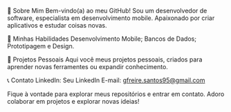 👋 Sobre Mim
Bem-vindo(a) ao meu GitHub!
Sou um desenvolvedor de software, especialista em desenvolvimento mobile. Apaixonado por criar aplicativos e estudar coisas novas.

🚀 Minhas Habilidades
Desenvolvimento Mobile;
Bancos de Dados;
Prototipagem e Design.

📂 Projetos Pessoais
Aqui você meus projetos pessoais, criados para aprender novas ferramentes ou expandir conhecimento.

📞 Contato
LinkedIn: Seu LinkedIn
E-mail: gfreire.santos95@gmail.com

Fique à vontade para explorar meus repositórios e entrar em contato. Adoro colaborar em projetos e explorar novas ideias!